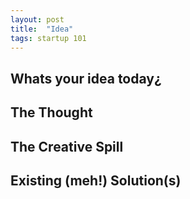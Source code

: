 ```yaml
---
layout: post
title:  "Idea"
tags: startup 101
---
```


## Whats your idea today¿
## The Thought
## The Creative Spill
## Existing (meh!) Solution(s)
